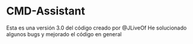 # CMD-Assistant
Esta es una versión 3.0 del código creado por @JLiveOf He solucionado algunos bugs y mejorado el código en general
